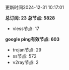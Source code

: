 更新时间2024-12-31 10:17:01

**总订阅: 23**
**总节点: 5828**
- vless节点: 17

**google ping有效节点: 603**
- trojan节点: 29
- ss节点: 572
- v2ray节点: 2
